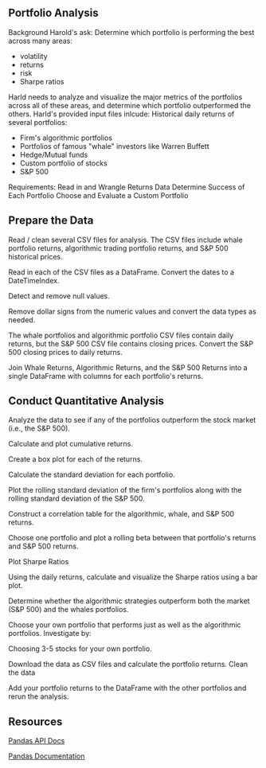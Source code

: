 ## Portfolio Analysis

Background
Harold's ask:
Determine which portfolio is performing the best across many areas: 
* volatility
* returns
* risk
* Sharpe ratios

Harld needs to analyze and visualize the major metrics of the portfolios across all of these areas, and determine which portfolio outperformed the others. 
Harld's provided input files inlcude:
Historical daily returns of several portfolios: 
* Firm's algorithmic portfolios
* Portfolios of famous "whale" investors like Warren Buffett
* Hedge/Mutual funds
* Custom portfolio of stocks
* S&P 500


Requirements:
Read in and Wrangle Returns Data
Determine Success of Each Portfolio
Choose and Evaluate a Custom Portfolio

## Prepare the Data

Read / clean several CSV files for analysis. The CSV files include whale portfolio returns, algorithmic trading portfolio returns, and S&P 500 historical prices.

Read in each of the CSV files as a DataFrame. Convert the dates to a DateTimeIndex.

Detect and remove null values.

Remove dollar signs from the numeric values and convert the data types as needed.

The whale portfolios and algorithmic portfolio CSV files contain daily returns, but the S&P 500 CSV file contains closing prices. Convert the S&P 500 closing prices to daily returns.

Join Whale Returns, Algorithmic Returns, and the S&P 500 Returns into a single DataFrame with columns for each portfolio's returns.

## Conduct Quantitative Analysis
Analyze the data to see if any of the portfolios outperform the stock market (i.e., the S&P 500).

Calculate and plot cumulative returns.

Create a box plot for each of the returns.

Calculate the standard deviation for each portfolio.

Plot the rolling standard deviation of the firm's portfolios along with the rolling standard deviation of the S&P 500.

Construct a correlation table for the algorithmic, whale, and S&P 500 returns.

Choose one portfolio and plot a rolling beta between that portfolio's returns and S&P 500 returns.

Plot Sharpe Ratios

Using the daily returns, calculate and visualize the Sharpe ratios using a bar plot.

Determine whether the algorithmic strategies outperform both the market (S&P 500) and the whales portfolios.

Choose your own portfolio that performs just as well as the algorithmic portfolios. Investigate by:

Choosing 3-5 stocks for your own portfolio.

Download the data as CSV files and calculate the portfolio returns.
Clean the data

Add your portfolio returns to the DataFrame with the other portfolios and rerun the analysis.

## Resources
[Pandas API Docs](https://pandas.pydata.org/pandas-docs/stable/reference/index.html)

[Pandas Documentation](https://pandas.pydata.org/pandas-docs/stable/reference/api/pandas.DataFrame.ewm.html)
